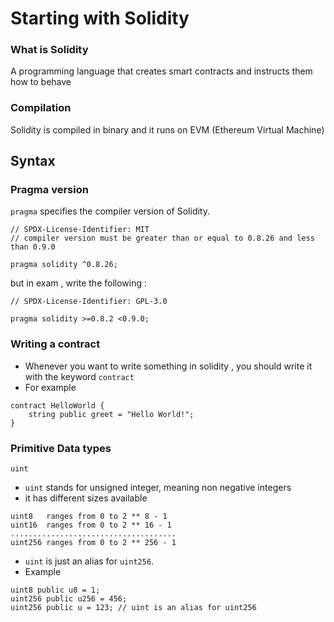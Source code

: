 # Starting with Solidity

### What is Solidity
A programming language that creates smart contracts and instructs them how to behave

### Compilation
Solidity is compiled in binary and it runs on EVM (Ethereum Virtual Machine)

## Syntax

### Pragma version
`pragma` specifies the compiler version of Solidity.



```solidity
// SPDX-License-Identifier: MIT
// compiler version must be greater than or equal to 0.8.26 and less than 0.9.0

pragma solidity ^0.8.26;
```

but in exam , write the following :
```sol
// SPDX-License-Identifier: GPL-3.0

pragma solidity >=0.8.2 <0.9.0;
```

### Writing a contract

- Whenever you want to write something in solidity , you should write it with the keyword `contract`
- For example
```sol
contract HelloWorld {
    string public greet = "Hello World!";
}
```

### Primitive Data types

`uint`
- `uint` stands for unsigned integer, meaning non negative integers
- it has different sizes available
```sol
uint8   ranges from 0 to 2 ** 8 - 1
uint16  ranges from 0 to 2 ** 16 - 1
.....................................
uint256 ranges from 0 to 2 ** 256 - 1
```
- `uint` is just an alias for `uint256`.
- Example 
```sol
uint8 public u8 = 1;
uint256 public u256 = 456;
uint256 public u = 123; // uint is an alias for uint256

```